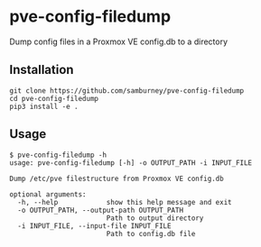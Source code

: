 # pve-config-filedump
Dump config files in a Proxmox VE config.db to a directory

## Installation
```
git clone https://github.com/samburney/pve-config-filedump
cd pve-config-filedump
pip3 install -e .
```

## Usage
```
$ pve-config-filedump -h
usage: pve-config-filedump [-h] -o OUTPUT_PATH -i INPUT_FILE

Dump /etc/pve filestructure from Proxmox VE config.db

optional arguments:
  -h, --help            show this help message and exit
  -o OUTPUT_PATH, --output-path OUTPUT_PATH
                        Path to output directory
  -i INPUT_FILE, --input-file INPUT_FILE
                        Path to config.db file
```
